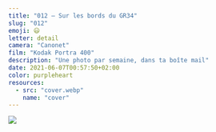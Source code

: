 ```yaml
---
title: "012 — Sur les bords du GR34"
slug: "012"
emoji: 😃
letter: detail
camera: "Canonet"
film: "Kodak Portra 400"
description: "Une photo par semaine, dans ta boîte mail"
date: 2021-06-07T00:57:50+02:00
color: purpleheart
resources:
  - src: "cover.webp"
    name: "cover"
---
```

![](cover)
